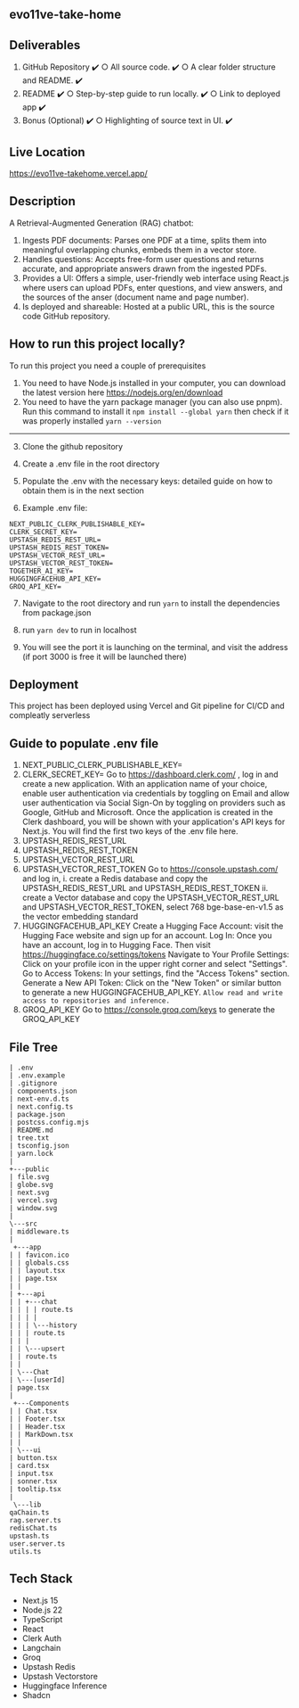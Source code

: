 ## evo11ve-take-home

## Deliverables

1. GitHub Repository ✔️
   ○ All source code. ✔️
   ○ A clear folder structure and README. ✔️
2. README ✔️
   ○ Step-by-step guide to run locally. ✔️
   ○ Link to deployed app ✔️
3. Bonus (Optional) ✔️
   ○ Highlighting of source text in UI. ✔️

## Live Location

https://evo11ve-takehome.vercel.app/

## Description

A Retrieval-Augmented Generation (RAG) chatbot:

1. Ingests PDF documents: Parses one PDF at a time, splits them into meaningful overlapping
   chunks, embeds them in a vector store.
2. Handles questions: Accepts free-form user questions and returns accurate, and
   appropriate answers drawn from the ingested PDFs.
3. Provides a UI: Offers a simple, user-friendly web interface using React.js where users can upload PDFs, enter questions, and view answers, and the sources of the anser (document name and page number).
4. Is deployed and shareable: Hosted at a public URL, this is the source code
   GitHub repository.

## How to run this project locally?

To run this project you need a couple of prerequisites

1. You need to have Node.js installed in your computer, you can download the latest version here https://nodejs.org/en/download
2. You need to have the yarn package manager (you can also use pnpm). Run this command to install it `npm install --global yarn` then check if it was properly installed `yarn --version`

---

3. Clone the github repository

4. Create a .env file in the root directory

5. Populate the .env with the necessary keys: detailed guide on how to obtain them is in the next section

6. Example .env file:

```
NEXT_PUBLIC_CLERK_PUBLISHABLE_KEY=
CLERK_SECRET_KEY=
UPSTASH_REDIS_REST_URL=
UPSTASH_REDIS_REST_TOKEN=
UPSTASH_VECTOR_REST_URL=
UPSTASH_VECTOR_REST_TOKEN=
TOGETHER_AI_KEY=
HUGGINGFACEHUB_API_KEY=
GROQ_API_KEY=
```

7. Navigate to the root directory and run `yarn` to install the dependencies from package.json

8. run `yarn dev` to run in localhost

9. You will see the port it is launching on the terminal, and visit the address (if port 3000 is free it will be launched there)

## Deployment

This project has been deployed using Vercel and Git pipeline for CI/CD and compleatly serverless

## Guide to populate .env file

1. NEXT_PUBLIC_CLERK_PUBLISHABLE_KEY=
2. CLERK_SECRET_KEY=
   Go to https://dashboard.clerk.com/ , log in and create a new application. With an application name of your choice, enable user authentication via credentials by toggling on Email and allow user authentication via Social Sign-On by toggling on providers such as Google, GitHub and Microsoft.
   Once the application is created in the Clerk dashboard, you will be shown with your application's API keys for Next.js. You will find the first two keys of the .env file here.
3. UPSTASH_REDIS_REST_URL
4. UPSTASH_REDIS_REST_TOKEN
5. UPSTASH_VECTOR_REST_URL
6. UPSTASH_VECTOR_REST_TOKEN
   Go to https://console.upstash.com/ and log in,
   i. create a Redis database and copy the UPSTASH_REDIS_REST_URL and UPSTASH_REDIS_REST_TOKEN
   ii. create a Vector database and copy the UPSTASH_VECTOR_REST_URL and UPSTASH_VECTOR_REST_TOKEN, select 768 bge-base-en-v1.5 as the vector embedding standard
7. HUGGINGFACEHUB_API_KEY
   Create a Hugging Face Account: visit the Hugging Face website and sign up for an account. Log In: Once you have an account, log in to Hugging Face. Then visit https://huggingface.co/settings/tokens
   Navigate to Your Profile Settings: Click on your profile icon in the upper right corner and select "Settings". Go to Access Tokens: In your settings, find the "Access Tokens" section. Generate a New API Token: Click on the "New Token" or similar button to generate a new HUGGINGFACEHUB_API_KEY.
   `Allow read and write access to repositories and inference.`
8. GROQ_API_KEY
   Go to https://console.groq.com/keys to generate the GROQ_API_KEY

## File Tree

```
| .env
| .env.example
| .gitignore
| components.json
| next-env.d.ts
| next.config.ts
| package.json
| postcss.config.mjs
| README.md
| tree.txt
| tsconfig.json
| yarn.lock
|
+---public
| file.svg
| globe.svg
| next.svg
| vercel.svg
| window.svg
|
\---src
| middleware.ts
|
 +---app
| | favicon.ico
| | globals.css
| | layout.tsx
| | page.tsx
| |
| +---api
| | +---chat
| | | | route.ts
| | | |
| | | \---history
| | | route.ts
| | |
| | \---upsert
| | route.ts
| |
| \---Chat
| \---[userId]
| page.tsx
|
 +---Components
| | Chat.tsx
| | Footer.tsx
| | Header.tsx
| | MarkDown.tsx
| |
| \---ui
| button.tsx
| card.tsx
| input.tsx
| sonner.tsx
| tooltip.tsx
|
 \---lib
qaChain.ts
rag.server.ts
redisChat.ts
upstash.ts
user.server.ts
utils.ts
```

## Tech Stack

- Next.js 15
- Node.js 22
- TypeScript
- React
- Clerk Auth
- Langchain
- Groq
- Upstash Redis
- Upstash Vectorstore
- Huggingface Inference
- Shadcn
